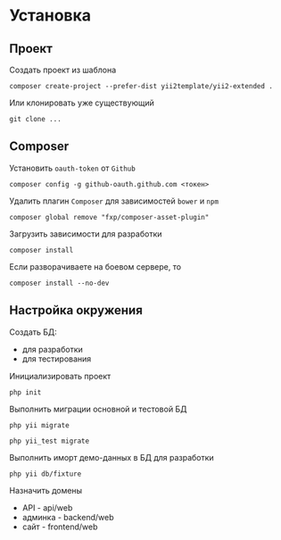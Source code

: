 Установка
==============

## Проект

Создать проект из шаблона

```
composer create-project --prefer-dist yii2template/yii2-extended .
```

Или клонировать уже существующий

```
git clone ...
```

## Composer

Установить ``oauth-token`` от ``Github``

```
composer config -g github-oauth.github.com <токен>
```

Удалить плагин ``Composer`` для зависимостей ``bower`` и ``npm``

```
composer global remove "fxp/composer-asset-plugin"
```

Загрузить зависимости для разработки

```
composer install
```

Если разворачиваете на боевом сервере, то

```
composer install --no-dev
```

## Настройка окружения

Создать БД:

* для разработки
* для тестирования

Инициализировать проект

```
php init
```

Выполнить миграции основной и тестовой БД

```
php yii migrate
```

```
php yii_test migrate
```

Выполнить иморт демо-данных в БД для разработки

```
php yii db/fixture
```

Назначить домены

* API - api/web
* админка - backend/web
* сайт - frontend/web

